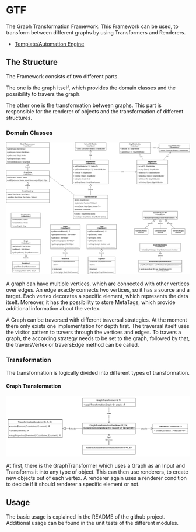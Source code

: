 # GTF
The Graph Transformation Framework. This Framework can be used, to transform between different graphs by using 
Transformers and Renderers.

* [Template/Automation Engine](template.md) 

## The Structure
The Framework consists of two different parts. 

The one is the graph itself, which provides the domain classes and the possibility to travers the graph.

The other one is the transformation between graphs. This part is responsible for the renderer of objects and the 
transformation of different structures.

### Domain Classes

![Domain Classes](images/DomainClasses.png)

A graph can have multiple vertices, which are connected with other vertices over edges. An edge exactly connects two 
vertices, so it has a source and a target. Each vertex decorates a specific element, which represents the data itself. 
Moreover, it has the possibility to store MetaTags, which provide additional information about the vertex.

A Graph can be traversed with different traversal strategies. At the moment there only exists one implementation for 
depth first. The traversal itself uses the visitor pattern to travers through the vertices and edges. To travers a 
graph, the according strategy needs to be set to the graph, followed by that, the traversVertex or traversEdge 
method can be called.

### Transformation
The transformation is logically divided into different types of transformation.

#### Graph Transformation
![Transformation](images/TransformationGraph.png)

At first, there is the GraphTransformer which uses a Graph as an Input and Transforms it into any type of object. This 
can then use renderers, to create new objects out of each vertex. A renderer again uses a renderer condition to decide 
if it should renderer a specific element or not.

## Usage

The basic usage is explained in the README of the github project. Additional usage can be found in the unit tests 
of the different modules.
